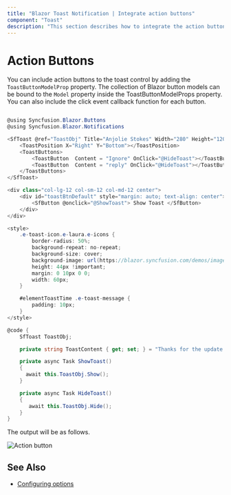 ```yaml
---
title: "Blazor Toast Notification | Integrate action buttons"
component: "Toast"
description: "This section describes how to integrate the action buttons such as ignore, reply, and more with Blazor toast notification component."
---
```


# Action Buttons

You can include action buttons to the toast control by adding the `ToastButtonModelProp` property. The collection of Blazor button models can be bound to the `Model` property inside the ToastButtonModelProps property. You can also include the click event callback function for each button.

```csharp

@using Syncfusion.Blazor.Buttons
@using Syncfusion.Blazor.Notifications

<SfToast @ref="ToastObj" Title="Anjolie Stokes" Width="280" Height="120" Icon="e-laura" Content="@ToastContent">
    <ToastPosition X="Right" Y="Bottom"></ToastPosition>
    <ToastButtons>
        <ToastButton  Content = "Ignore" OnClick="@HideToast"></ToastButton>
        <ToastButton  Content = "reply" OnClick="@HideToast"></ToastButton>
    </ToastButtons>
</SfToast>

<div class="col-lg-12 col-sm-12 col-md-12 center">
    <div id="toastBtnDefault" style="margin: auto; text-align: center">
        <SfButton @onclick="@ShowToast"> Show Toast </SfButton>
    </div>
</div>

<style>
    .e-toast-icon.e-laura.e-icons {
        border-radius: 50%;
        background-repeat: no-repeat;
        background-size: cover;
        background-image: url(https://blazor.syncfusion.com/demos/images/toast/laura.png);
        height: 44px !important;
        margin: 0 10px 0 0;
        width: 60px;
    }

    #elementToastTime .e-toast-message {
        padding: 10px;
    }
</style>

@code {
    SfToast ToastObj;

    private string ToastContent { get; set; } = "Thanks for the update!";

    private async Task ShowToast()
    {
      await this.ToastObj.Show();
    }

    private async Task HideToast()
    {
       await this.ToastObj.Hide();
    }
}

```

The output will be as follows.

![Action button](./images/action-button.png)

## See Also

* [Configuring options](./config/)